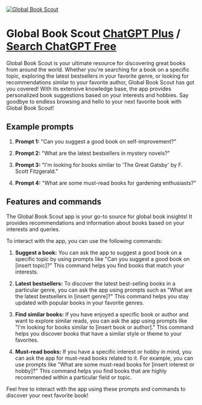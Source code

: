 
[![Global Book Scout](https://files.oaiusercontent.com/file-2WGhz5iXcagtTjnoiMxxirxO?se=2123-10-18T08%3A55%3A10Z&sp=r&sv=2021-08-06&sr=b&rscc=max-age%3D31536000%2C%20immutable&rscd=attachment%3B%20filename%3D79c4d671-1624-4ae9-963d-65b04e9d57c3.png&sig=3VFQEi7zuS8H1sbEP0fuCJEDMKTW6Lp2zzeUm3E4U5E%3D)](https://chat.openai.com/g/g-EP88JL04z-global-book-scout)

# Global Book Scout [ChatGPT Plus](https://chat.openai.com/g/g-EP88JL04z-global-book-scout) / [Search ChatGPT Free](https://gptcall.net/index.html#/?search=Global%20Book%20Scout)

Global Book Scout is your ultimate resource for discovering great books from around the world. Whether you're searching for a book on a specific topic, exploring the latest bestsellers in your favorite genre, or looking for recommendations similar to your favorite author, Global Book Scout has got you covered! With its extensive knowledge base, the app provides personalized book suggestions based on your interests and hobbies. Say goodbye to endless browsing and hello to your next favorite book with Global Book Scout!

## Example prompts

1. **Prompt 1:** "Can you suggest a good book on self-improvement?"

2. **Prompt 2:** "What are the latest bestsellers in mystery novels?"

3. **Prompt 3:** "I'm looking for books similar to 'The Great Gatsby' by F. Scott Fitzgerald."

4. **Prompt 4:** "What are some must-read books for gardening enthusiasts?"

## Features and commands

The Global Book Scout app is your go-to source for global book insights! It provides recommendations and information about books based on your interests and queries.

To interact with the app, you can use the following commands:

1. **Suggest a book:** You can ask the app to suggest a good book on a specific topic by using prompts like "Can you suggest a good book on [insert topic]?" This command helps you find books that match your interests.

2. **Latest bestsellers:** To discover the latest best-selling books in a particular genre, you can ask the app using prompts such as "What are the latest bestsellers in [insert genre]?" This command helps you stay updated with popular books in your favorite genres.

3. **Find similar books:** If you have enjoyed a specific book or author and want to explore similar reads, you can ask the app using prompts like "I'm looking for books similar to [insert book or author]." This command helps you discover books that have a similar style or theme to your favorites.

4. **Must-read books:** If you have a specific interest or hobby in mind, you can ask the app for must-read books related to it. For example, you can use prompts like "What are some must-read books for [insert interest or hobby]?" This command helps you find books that are highly recommended within a particular field or topic.

Feel free to interact with the app using these prompts and commands to discover your next favorite book!


